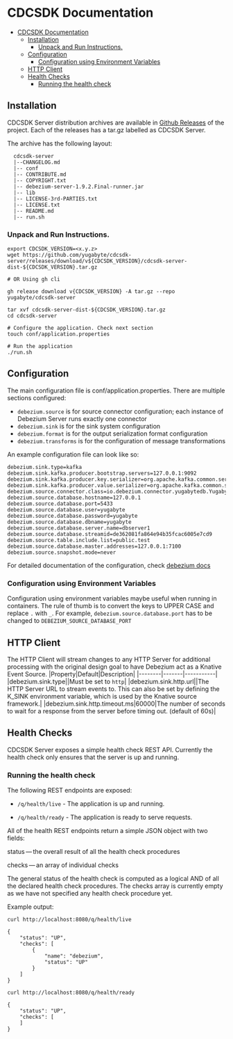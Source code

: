 # CDCSDK Documentation

- [CDCSDK Documentation](#cdcsdk-documentation)
  - [Installation](#installation)
    - [Unpack and Run Instructions.](#unpack-and-run-instructions)
  - [Configuration](#configuration)
    - [Configuration using Environment Variables](#configuration-using-environment-variables)
  - [HTTP Client](#http-client)
  - [Health Checks](#health-checks)
    - [Running the health check](#running-the-health-check)

## Installation

CDCSDK Server distribution archives are available in [Github Releases](https://github.com/yugabyte/cdcsdk-server/releases) of the project.
Each of the releases has a tar.gz labelled as CDCSDK Server.

The archive has the following layout:

```
  cdcsdk-server
  |--CHANGELOG.md
  |-- conf
  |-- CONTRIBUTE.md
  |-- COPYRIGHT.txt
  |-- debezium-server-1.9.2.Final-runner.jar
  |-- lib
  |-- LICENSE-3rd-PARTIES.txt
  |-- LICENSE.txt
  |-- README.md
  |-- run.sh
```


### Unpack and Run Instructions.

    export CDCSDK_VERSION=<x.y.z>
    wget https://github.com/yugabyte/cdcsdk-server/releases/download/v${CDCSDK_VERSION}/cdcsdk-server-dist-${CDCSDK_VERSION}.tar.gz

    # OR Using gh cli

    gh release download v{CDCSDK_VERSION} -A tar.gz --repo yugabyte/cdcsdk-server

    tar xvf cdcsdk-server-dist-${CDCSDK_VERSION}.tar.gz
    cd cdcsdk-server

    # Configure the application. Check next section
    touch conf/application.properties

    # Run the application
    ./run.sh

## Configuration

The main configuration file is conf/application.properties. There are multiple sections configured:
* `debezium.source` is for source connector configuration; each instance of Debezium Server runs exactly one connector
* `debezium.sink` is for the sink system configuration
* `debezium.format` is for the output serialization format configuration
* `debezium.transforms` is for the configuration of message transformations

An example configuration file can look like so:

```
debezium.sink.type=kafka
debezium.sink.kafka.producer.bootstrap.servers=127.0.0.1:9092
debezium.sink.kafka.producer.key.serializer=org.apache.kafka.common.serialization.StringSerializer
debezium.sink.kafka.producer.value.serializer=org.apache.kafka.common.serialization.StringSerializer
debezium.source.connector.class=io.debezium.connector.yugabytedb.YugabyteDBConnector
debezium.source.database.hostname=127.0.0.1
debezium.source.database.port=5433
debezium.source.database.user=yugabyte
debezium.source.database.password=yugabyte
debezium.source.database.dbname=yugabyte
debezium.source.database.server.name=dbserver1
debezium.source.database.streamid=de362081fa864e94b35fcac6005e7cd9
debezium.source.table.include.list=public.test
debezium.source.database.master.addresses=127.0.0.1:7100
debezium.source.snapshot.mode=never
```

For detailed documentation of the configuration, check [debezium docs](https://debezium.io/documentation/reference/stable/operations/debezium-server.html#_sink_configuration)

### Configuration using Environment Variables

Configuration using environment variables maybe useful when running in containers. The rule of thumb
is to convert the keys to UPPER CASE and replace `.` with `_`. For example, `debezium.source.database.port`
has to be changed to `DEBEZIUM_SOURCE_DATABASE_PORT`

## HTTP Client
The HTTP Client will stream changes to any HTTP Server for additional processing with the original design goal to have Debezium act as a Knative Event Source.
|Property|Default|Description|
|--------|-------|-----------|
|debezium.sink.type||Must be set to `http`|
|debezium.sink.http.url||The HTTP Server URL to stream events to. This can also be set by defining the K_SINK environment variable, which is used by the Knative source framework.|
|debezium.sink.http.timeout.ms|60000|The number of seconds to wait for a response from the server before timing out. (default of 60s)|

## Health Checks

CDCSDK Server exposes a simple health check REST API. Currently the health check only ensures that the
server is up and running.

### Running the health check

The following REST endpoints are exposed:

* `/q/health/live` - The application is up and running.

* `/q/health/ready` - The application is ready to serve requests.


All of the health REST endpoints return a simple JSON object with two fields:

status — the overall result of all the health check procedures

checks — an array of individual checks

The general status of the health check is computed as a logical AND of all the declared health check procedures.
The checks array is currently empty as we have not specified any health check procedure yet.


Example output:

```
curl http://localhost:8080/q/health/live

{
    "status": "UP",
    "checks": [
        {
            "name": "debezium",
            "status": "UP"
        }
    ]
}

curl http://localhost:8080/q/health/ready

{
    "status": "UP",
    "checks": [
    ]
}
```